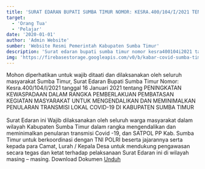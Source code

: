 ```yaml
---
title: 'SURAT EDARAN BUPATI SUMBA TIMUR NOMOR: KESRA.400/104/I/2021 TENTANG PPKM'
target:
  - 'Orang Tua'
  - 'Pelajar'
date: '2020-01-01'
author: 'Admin Website'
sumber: 'Website Resmi Pemerintah Kabupaten Sumba Timur'
description: 'Surat edaran bupati sumba timur nomor kesra400104i2021 tanggal 16 januari 2021 tentang peningkatan kewaspadaan dalam rangka pemberlakuan pembatasan kegiatan masyarakat untuk mengendalikan dan meminimalkan penularan transmisi lokal covid 19 di kabupaten Sumba Timur...'
img: 'https://firebasestorage.googleapis.com/v0/b/kabar-covid-sumba-timur.appspot.com/o/data-kabar-berita%2Fsurat-edaran-bupati-sumba-timur-nomor-kesra400104i2021.png?alt=media&token=83470d7c-8e27-409f-b161-2d6335a45ce4'
---
```


Mohon diperhatikan untuk wajib ditaati dan dilaksanakan oleh seluruh masyarakat Sumba Timur, Surat Edaran Bupati Sumba Timur Nomor: Kesra.400/104/I/2021 tanggal 16 Januari 2021 tentang PENINGKATAN KEWASPADAAN DALAM RANGKA PEMBERLAKUAN PEMBATASAN KEGIATAN MASYARAKAT UNTUK MENGENDALIKAN DAN MEMINIMALKAN PENULARAN TRANSMISI LOKAL COVID-19 DI KABUPATEN SUMBA TIMUR
<br/>
<br/>
Surat Edaran ini Wajib dilaksanakan oleh seluruh warga masyarakat dalam wilayah Kabupaten Sumba Timur dalam rangka mengendalikan dan meminimalkan penularan transmisi Covid -19, dan SATPOL PP Kab. Sumba Timur untuk berkoordinasi dengan TNI POLRI beserta jajarannya serta kepada para Camat, Lurah / Kepala Desa untuk mendukung pengawasan secara tegas dan ketat terhadap pelaksanaan Surat Edaran ini di wilayah masing – masing.
Download Dokumen <a href="https://firebasestorage.googleapis.com/v0/b/kabar-covid-sumba-timur.appspot.com/o/data-kabar-berita%2FSE%20PPKM%20BUPATI.pdf?alt=media&token=d795656d-a234-4ad2-8522-9aa5346d4735" target="\_blank" rel="noopener">Unduh</a>
